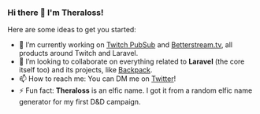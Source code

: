 ### Hi there 👋 I'm **Theraloss**!

Here are some ideas to get you started:

- 🔭 I’m currently working on [Twitch PubSub](https://github.com/danilopolani/twitch-pub-sub/) and [Betterstream.tv](https://betterstream.tv/), all products around Twitch and Laravel.
- 👯 I’m looking to collaborate on everything related to **Laravel** (the core itself too) and its projects, like [Backpack](https://backpackforlaravel.com/).
- 📫 How to reach me: You can DM me on [Twitter](https://twitter.com/theraloss)!
- ⚡ Fun fact: **Theraloss** is an elfic name. I got it from a random elfic name generator for my first D&D campaign.
